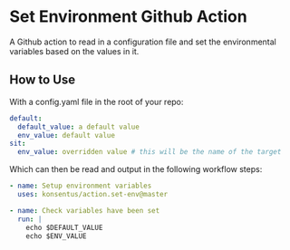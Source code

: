# Set Environment Github Action

A Github action to read in a configuration file and set the environmental variables based on the values in it.

## How to Use

With a config.yaml file in the root of your repo:

```yml
default:
  default_value: a default value
  env_value: default value
sit:
  env_value: overridden value # this will be the name of the target
```

Which can then be read and output in the following workflow steps:

```yml
- name: Setup environment variables
  uses: konsentus/action.set-env@master

- name: Check variables have been set
  run: |
    echo $DEFAULT_VALUE
    echo $ENV_VALUE
```
